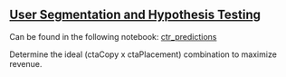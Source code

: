 
## [User Segmentation and Hypothesis Testing](./notebooks/segmentation_hypothesis_testing/)
Can be found in the following notebook: [ctr_predictions](./notebooks/segmentation_hypothesis_testing/segmentation_hypothesis_testing.ipynb)

Determine the ideal (ctaCopy x ctaPlacement) combination to maximize revenue.